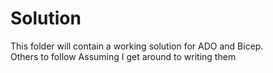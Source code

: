 # Solution

This folder will contain a working solution for ADO and Bicep.  
Others to follow
Assuming I get around to writing them
